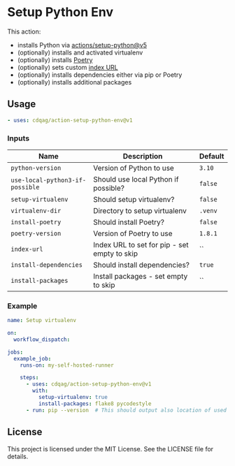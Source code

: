 # Setup Python Env

This action:

* installs Python via [actions/setup-python@v5](https://github.com/actions/setup-python)
* (optionally) installs and activated virtualenv
* (optionally) installs [Poetry](https://python-poetry.org/)
* (optionally) sets custom [index URL](https://pip.pypa.io/en/stable/cli/pip_install/#cmdoption-i)
* (optionally) installs dependencies either via pip or Poetry
* (optionally) installs additional packages

## Usage

```yaml
- uses: cdqag/action-setup-python-env@v1
```

### Inputs

| Name                            | Description                                            | Default    |
|---------------------------------|--------------------------------------------------------|------------|
| `python-version`                | Version of Python to use                               | `3.10`     |
| `use-local-python3-if-possible` | Should use local Python if possible?                   | `false`    |
| `setup-virtualenv`              | Should setup virtualenv?                               | `false`    |
| `virtualenv-dir`                | Directory to setup virtualenv                          | `.venv`    |
| `install-poetry`                | Should install Poetry?                                 | `false`    |
| `poetry-version`                | Version of Poetry to use                               | `1.8.1`    |
| `index-url`                     | Index URL to set for pip - set empty to skip           | ``         |
| `install-dependencies`          | Should install dependencies?                           | `true`     |
| `install-packages`              | Install packages - set empty to skip                   | ``         |

### Example

```yaml
name: Setup virtualenv

on:
  workflow_dispatch:

jobs:
  example_job:
    runs-on: my-self-hosted-runner

    steps:
      - uses: cdqag/action-setup-python-env@v1
        with:
          setup-virtualenv: true
          install-packages: flake8 pycodestyle
      - run: pip --version  # This should output also location of used pip (you should see path/.venv/bin/pip)

```

## License

This project is licensed under the MIT License. See the LICENSE file for details.
